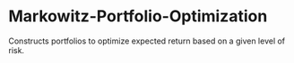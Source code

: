 # Markowitz-Portfolio-Optimization
Constructs portfolios to optimize expected return based on a given level of risk.
